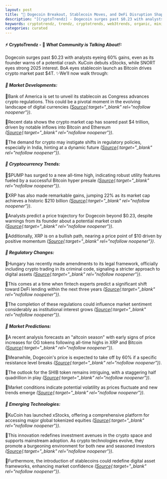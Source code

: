 ```yaml
---
layout: post
title: "🌇 Dogecoin Breakout, Stablecoin Moves, and DeFi Disruption Shape Crypto Future"
description: "[CryptoTrendz] - Dogecoin surges past $0.23 with analysts eyeing 60% gains, even as its founder warns of a potential crash. KuCoin debuts xStocks, while SNORT eyes strong 2025 interest. BoA eyes stablecoin launch as Bitcoin drives crypto market past $4T."
keywords: cryptotrendz, trendz, cryptotrends, web3trends, organic, mining, Ethereum, China, Crypto, Stablecoin, market, Trading, Analyst, Hungary, FTX, Bitcoin, Altcoin, XRP, BTC, Dogecoin
categories: curated
---
```


#### ⚡ CryptoTrendz - 📌 *What Community is Talking About!:*

Dogecoin surges past $0.23 with analysts eyeing 60% gains, even as its founder warns of a potential crash. KuCoin debuts xStocks, while SNORT eyes strong 2025 interest. BoA eyes stablecoin launch as Bitcoin drives crypto market past $4T. ✨We’ll now walk through:


#### *🔖  Market Developments:*  

🔹Bank of America is set to unveil its stablecoin as Congress advances crypto regulations. This could be a pivotal moment in the evolving landscape of digital currencies *([Source](https://s.avyag.com/qshd){:target="_blank" rel="nofollow noopener"})*.  

🔹Recent data shows the crypto market cap has soared past $4 trillion, driven by notable inflows into Bitcoin and Ethereum *([Source](https://s.avyag.com/kuoy){:target="_blank" rel="nofollow noopener"})*.  

🔹The demand for crypto may instigate shifts in regulatory policies, especially in India, hinting at a dynamic future *([Source](https://s.avyag.com/mtpw){:target="_blank" rel="nofollow noopener"})*.  

#### *🔖  Cryptocurrency Trends:*  

🔹$PUMP has surged to a new all-time high, indicating robust utility features fueled by a successful Bitcoin hyper presale *([Source](https://s.avyag.com/5k0e){:target="_blank" rel="nofollow noopener"})*.  

🔹XRP has also made remarkable gains, jumping 22% as its market cap achieves a historic $210 billion *([Source](https://s.avyag.com/1y5k){:target="_blank" rel="nofollow noopener"})*.  

🔹Analysts predict a price trajectory for Dogecoin beyond $0.23, despite warnings from its founder about a potential market crash *([Source](https://s.avyag.com/rr35){:target="_blank" rel="nofollow noopener"})*.  

🔹Additionally, XRP is on a bullish path, nearing a price point of $10 driven by positive momentum *([Source](https://s.avyag.com/53j2){:target="_blank" rel="nofollow noopener"})*.  

#### *🔖  Regulatory Changes:*  

🔹Hungary has recently made amendments to its legal framework, officially including crypto trading in its criminal code, signaling a stricter approach to digital assets *([Source](https://s.avyag.com/2gos){:target="_blank" rel="nofollow noopener"})*.  

🔹This comes at a time when fintech experts predict a significant shift toward DeFi lending within the next three years *([Source](https://s.avyag.com/jubx){:target="_blank" rel="nofollow noopener"})*.  

🔹The completion of these regulations could influence market sentiment considerably as institutional interest grows *([Source](https://s.avyag.com/r3qz){:target="_blank" rel="nofollow noopener"})*.  

#### *🔖  Market Predictions:*  

🔹A recent analysis forecasts an "altcoin season" with early signs of price increases for OG tokens following all-time highs in XRP and Bitcoin *([Source](https://s.avyag.com/pai7){:target="_blank" rel="nofollow noopener"})*.  

🔹Meanwhile, Dogecoin's price is expected to take off by 60% if a specific resistance level breaks *([Source](https://s.avyag.com/v97n){:target="_blank" rel="nofollow noopener"})*.  

🔹The outlook for the SHIB token remains intriguing, with a staggering half quadrillion in play *([Source](https://s.avyag.com/7fxb){:target="_blank" rel="nofollow noopener"})*.  

🔹Market conditions indicate potential volatility as prices fluctuate and new trends emerge *([Source](https://s.avyag.com/iw0f){:target="_blank" rel="nofollow noopener"})*.  

#### *🔖  Emerging Technologies:*  

🔹KuCoin has launched xStocks, offering a comprehensive platform for accessing major global tokenized equities *([Source](https://s.avyag.com/yxa9){:target="_blank" rel="nofollow noopener"})*.  

🔹This innovation redefines investment avenues in the crypto space and supports mainstream adoption. As crypto technologies evolve, they promote a burgeoning environment for both new and seasoned investors *([Source](https://s.avyag.com/jubx){:target="_blank" rel="nofollow noopener"})*.  

🔹Furthermore, the introduction of stablecoins could redefine digital asset frameworks, enhancing market confidence *([Source](https://s.avyag.com/qshd){:target="_blank" rel="nofollow noopener"})*.